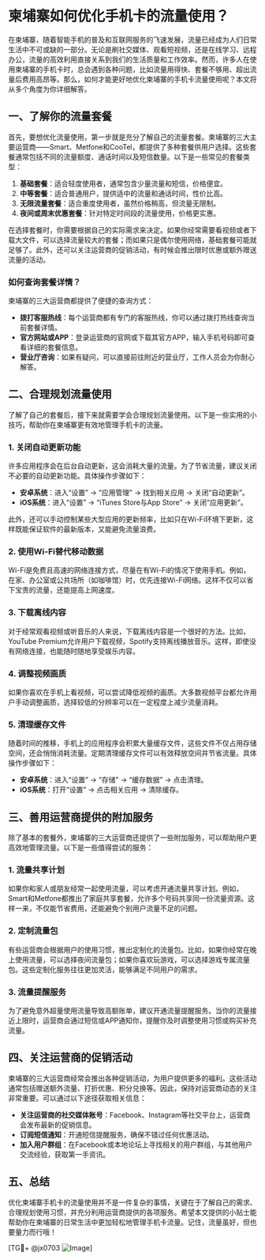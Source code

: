 # 柬埔寨如何优化手机卡的流量使用？

在柬埔寨，随着智能手机的普及和互联网服务的飞速发展，流量已经成为人们日常生活中不可或缺的一部分。无论是刷社交媒体、观看短视频，还是在线学习、远程办公，流量的高效利用直接关系到我们的生活质量和工作效率。然而，许多人在使用柬埔寨的手机卡时，总会遇到各种问题，比如流量用得快、套餐不够用、超出流量后费用高昂等。那么，如何才能更好地优化柬埔寨的手机卡流量使用呢？本文将从多个角度为你详细解答。

## 一、了解你的流量套餐

首先，要想优化流量使用，第一步就是充分了解自己的流量套餐。柬埔寨的三大主要运营商——Smart、Metfone和CooTel，都提供了多种套餐供用户选择。这些套餐通常包括不同的流量额度、通话时间以及短信数量。以下是一些常见的套餐类型：

1. **基础套餐**：适合轻度使用者，通常包含少量流量和短信，价格便宜。
2. **中等套餐**：适合普通用户，提供适中的流量和通话时间，性价比高。
3. **无限流量套餐**：适合重度使用者，虽然价格稍高，但流量无限制。
4. **夜间或周末优惠套餐**：针对特定时间段的流量使用，价格更实惠。

在选择套餐时，你需要根据自己的实际需求来决定。如果你经常需要看视频或者下载大文件，可以选择流量较大的套餐；而如果只是偶尔使用网络，基础套餐可能就足够了。此外，还可以关注运营商的促销活动，有时候会推出限时优惠或额外赠送流量的活动。

### 如何查询套餐详情？
柬埔寨的三大运营商都提供了便捷的查询方式：
- **拨打客服热线**：每个运营商都有专门的客服热线，你可以通过拨打热线查询当前套餐详情。
- **官方网站或APP**：登录运营商的官网或下载其官方APP，输入手机号码即可查看详细的套餐信息。
- **营业厅咨询**：如果有疑问，可以直接前往附近的营业厅，工作人员会为你耐心解答。

## 二、合理规划流量使用

了解了自己的套餐后，接下来就需要学会合理规划流量使用。以下是一些实用的小技巧，帮助你在柬埔寨更有效地管理手机卡的流量。

### 1. 关闭自动更新功能
许多应用程序会在后台自动更新，这会消耗大量的流量。为了节省流量，建议关闭不必要的自动更新功能。具体操作步骤如下：
- **安卓系统**：进入“设置” -> “应用管理” -> 找到相关应用 -> 关闭“自动更新”。
- **iOS系统**：进入“设置” -> “iTunes Store与App Store” -> 关闭“应用更新”。

此外，还可以手动控制某些大型应用的更新频率，比如只在Wi-Fi环境下更新，这样既能保证软件的最新版本，又能避免流量浪费。

### 2. 使用Wi-Fi替代移动数据
Wi-Fi是免费且高速的网络连接方式，尽量在有Wi-Fi的情况下使用手机。例如，在家、办公室或公共场所（如咖啡馆）时，优先连接Wi-Fi网络。这样不仅可以省下宝贵的流量，还能提高上网速度。

### 3. 下载离线内容
对于经常观看视频或听音乐的人来说，下载离线内容是一个很好的方法。比如，YouTube Premium允许用户下载视频，Spotify支持离线播放音乐。这样，即使没有网络连接，也能随时随地享受娱乐内容。

### 4. 调整视频画质
如果你喜欢在手机上看视频，可以尝试降低视频的画质。大多数视频平台都允许用户手动调整画质，选择较低的分辨率可以在一定程度上减少流量消耗。

### 5. 清理缓存文件
随着时间的推移，手机上的应用程序会积累大量缓存文件，这些文件不仅占用存储空间，还会悄悄消耗流量。定期清理缓存文件可以有效释放空间并节省流量。具体操作步骤如下：
- **安卓系统**：进入“设置” -> “存储” -> “缓存数据” -> 点击清理。
- **iOS系统**：打开“设置” -> 点击相关应用 -> 清除缓存。

## 三、善用运营商提供的附加服务

除了基本的套餐外，柬埔寨的三大运营商还提供了一些附加服务，可以帮助用户更高效地管理流量。以下是一些值得尝试的服务：

### 1. 流量共享计划
如果你和家人或朋友经常一起使用流量，可以考虑开通流量共享计划。例如，Smart和Metfone都推出了家庭共享套餐，允许多个号码共享同一份流量资源。这样一来，不仅能节省费用，还能避免个别用户流量不足的问题。

### 2. 定制流量包
有些运营商会根据用户的使用习惯，推出定制化的流量包。比如，如果你经常在晚上使用流量，可以选择夜间流量包；如果你喜欢玩游戏，可以选择游戏专属流量包。这些定制化服务往往更加灵活，能够满足不同用户的需求。

### 3. 流量提醒服务
为了避免意外超量使用流量导致高额账单，建议开通流量提醒服务。当你的流量接近上限时，运营商会通过短信或APP通知你，提醒你及时调整使用习惯或购买补充流量。

## 四、关注运营商的促销活动

柬埔寨的三大运营商经常会推出各种促销活动，为用户提供更多的福利。这些活动通常包括赠送额外流量、打折优惠、积分兑换等。因此，保持对运营商动态的关注非常重要。可以通过以下途径获取相关信息：
- **关注运营商的社交媒体账号**：Facebook、Instagram等社交平台上，运营商会发布最新的促销信息。
- **订阅短信通知**：开通短信提醒服务，确保不错过任何优惠活动。
- **加入用户群组**：在Facebook或本地论坛上寻找相关的用户群组，与其他用户交流经验，获取第一手资讯。

## 五、总结

优化柬埔寨手机卡的流量使用并不是一件复杂的事情，关键在于了解自己的需求、合理规划使用习惯，并充分利用运营商提供的各项服务。希望本文提供的小贴士能帮助你在柬埔寨的日常生活中更加轻松地管理手机卡流量。记住，流量虽好，但也要量力而行哦！

[TG💪+ @jx0703 ![Image](https://github.com/user-attachments/assets/dbca1d08-cadb-493c-b0ec-ad6f7a83f270)]